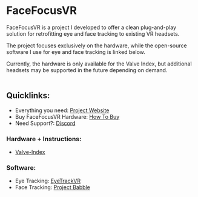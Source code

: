 # FaceFocusVR

FaceFocusVR is a project I developed to offer a clean plug-and-play solution for retrofitting eye and face tracking to existing VR headsets.

The project focuses exclusively on the hardware, while the open-source software I use for eye and face tracking is linked below.

Currently, the hardware is only available for the Valve Index, but additional headsets may be supported in the future depending on demand.
<br/><br/>

## Quicklinks:
  + Everything you need: [Project Website](TBD)
  + Buy FaceFocusVR Hardware: [How To Buy](TBD)
  + Need Support?: [Discord](TBD)

### Hardware + Instructions:
  + [Valve-Index](https://github.com/FaceFocusVR/Valve-Index)

### Software:
  + Eye Tracking: [EyeTrackVR](https://github.com/EyeTrackVR/EyeTrackVR)
  + Face Tracking: [Project Babble](https://github.com/Project-Babble)
